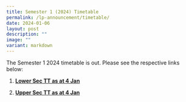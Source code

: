 ```yaml
---
title: Semester 1 (2024) Timetable
permalink: /lp-announcement/timetable/
date: 2024-01-06
layout: post
description: ""
image: ""
variant: markdown
---
```

<p>The Semester 1 2024 timetable is out. Please see the respective links below:</p><ol data-tight="true" class="tight"><li><p><strong><a href="https://drive.google.com/drive/folders/1IUZUoLhvcNRsFK_43xTiUazQ2FBaTi6S?usp=sharing" rel="noopener noreferrer nofollow" target="_blank">Lower Sec TT as at 4 Jan</a></strong></p></li><li><p><strong><a href="https://drive.google.com/drive/folders/10JtGarTehRVXYzo0arjF18svGIk-Uxv_?usp=sharing" rel="noopener noreferrer nofollow" target="_blank">Upper Sec TT as at 4 Jan</a></strong></p></li></ol><p></p>